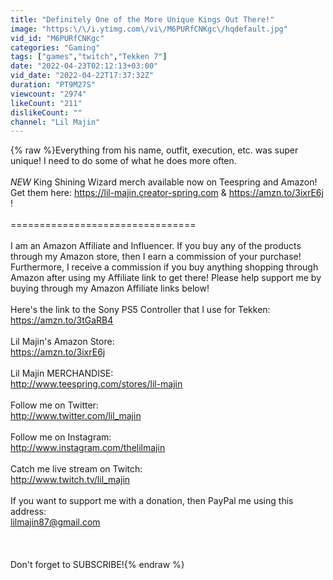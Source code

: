 ```yaml
---
title: "Definitely One of the More Unique Kings Out There!"
image: "https:\/\/i.ytimg.com\/vi\/M6PURfCNKgc\/hqdefault.jpg"
vid_id: "M6PURfCNKgc"
categories: "Gaming"
tags: ["games","twitch","Tekken 7"]
date: "2022-04-23T02:12:13+03:00"
vid_date: "2022-04-22T17:37:32Z"
duration: "PT9M27S"
viewcount: "2974"
likeCount: "211"
dislikeCount: ""
channel: "Lil Majin"
---
```

{% raw %}Everything from his name, outfit, execution, etc. was super unique! I need to do some of what he does more often.<br /><br />*NEW* King Shining Wizard merch available now on Teespring and Amazon! Get them here: <a rel="nofollow" target="blank" href="https://lil-majin.creator-spring.com">https://lil-majin.creator-spring.com</a> &amp;  <a rel="nofollow" target="blank" href="https://amzn.to/3ixrE6j">https://amzn.to/3ixrE6j</a> !<br /><br />================================<br /><br />I am an Amazon Affiliate and Influencer. If you buy any of the products through my Amazon store, then I earn a commission of your purchase! Furthermore, I receive a commission if you buy anything shopping through Amazon after using my Affiliate link to get there! Please help support me by buying through my Amazon Affiliate links below!<br /><br />Here's the link to the Sony PS5 Controller that I use for Tekken:<br /><a rel="nofollow" target="blank" href="https://amzn.to/3tGaRB4">https://amzn.to/3tGaRB4</a><br /><br />Lil Majin's Amazon Store:<br /><a rel="nofollow" target="blank" href="https://amzn.to/3ixrE6j">https://amzn.to/3ixrE6j</a><br /><br />Lil Majin MERCHANDISE:<br /><a rel="nofollow" target="blank" href="http://www.teespring.com/stores/lil-majin">http://www.teespring.com/stores/lil-majin</a><br /><br />Follow me on Twitter:<br /><a rel="nofollow" target="blank" href="http://www.twitter.com/lil_majin">http://www.twitter.com/lil_majin</a><br /><br />Follow me on Instagram:<br /><a rel="nofollow" target="blank" href="http://www.instagram.com/thelilmajin">http://www.instagram.com/thelilmajin</a><br /><br />Catch me live stream on Twitch:<br /><a rel="nofollow" target="blank" href="http://www.twitch.tv/lil_majin">http://www.twitch.tv/lil_majin</a> <br /><br />If you want to support me with a donation, then PayPal me using this address:<br />lilmajin87@gmail.com<br /><br /><br /><br />Don't forget to SUBSCRIBE!{% endraw %}
